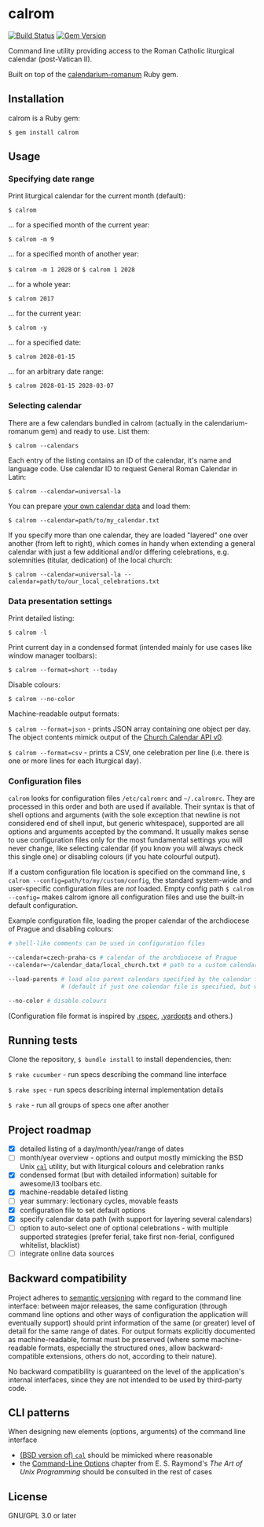# calrom

[![Build Status](https://travis-ci.org/calendarium-romanum/calrom.svg?branch=master)](https://travis-ci.org/calendarium-romanum/calrom)
[![Gem Version](https://badge.fury.io/rb/calrom.svg)](https://badge.fury.io/rb/calrom)

Command line utility providing access to the Roman Catholic
liturgical calendar (post-Vatican II).

Built on top of the [calendarium-romanum][caro] Ruby gem.

## Installation

calrom is a Ruby gem:

`$ gem install calrom`

## Usage

### Specifying date range

Print liturgical calendar for the current month (default):

`$ calrom`

... for a specified month of the current year:

`$ calrom -m 9`

... for a specified month of another year:

`$ calrom -m 1 2028` or `$ calrom 1 2028`

... for a whole year:

`$ calrom 2017`

... for the current year:

`$ calrom -y`

... for a specified date:

`$ calrom 2028-01-15`

... for an arbitrary date range:

`$ calrom 2028-01-15 2028-03-07`

### Selecting calendar

There are a few calendars bundled in calrom (actually in the calendarium-romanum gem)
and ready to use. List them:

`$ calrom --calendars`

Each entry of the listing contains an ID of the calendar, it's name and language code.
Use calendar ID to request General Roman Calendar in Latin:

`$ calrom --calendar=universal-la`

You can prepare [your own calendar data][carodata] and load them:

`$ calrom --calendar=path/to/my_calendar.txt`

If you specify more than one calendar, they are loaded "layered" one over another
(from left to right), which comes in handy when extending a general calendar
with just a few additional and/or differing celebrations, e.g. solemnities (titular, dedication)
of the local church:

`$ calrom --calendar=universal-la --calendar=path/to/our_local_celebrations.txt`

### Data presentation settings

Print detailed listing:

`$ calrom -l`

Print current day in a condensed format (intended mainly for use cases like
window manager toolbars):

`$ calrom --format=short --today`

Disable colours:

`$ calrom --no-color`

Machine-readable output formats:

`$ calrom --format=json` - prints JSON array containing one object per day.
The object contents mimick output of the [Church Calendar API v0][calapidoc].

`$ calrom --format=csv` - prints a CSV, one celebration per line
(i.e. there is one or more lines for each liturgical day).

### Configuration files

`calrom` looks for configuration files `/etc/calromrc` and `~/.calromrc`.
They are processed in this order and both are used if available.
Their syntax is that of shell options and arguments (with the sole exception that newline
is not considered end of shell input, but generic whitespace), supported are all options and arguments
accepted by the command.
It usually makes sense to use configuration files only for the most fundamental settings
you will never change, like selecting calendar (if you know you will always check this single one)
or disabling colours (if you hate colourful output).

If a custom configuration file location is specified on the command line,
`$ calrom --config=path/to/my/custom/config`, the standard system-wide and user-specific configuration
files are *not* loaded. Empty config path `$ calrom --config=` makes calrom ignore all configuration
files and use the built-in default configuration.

Example configuration file, loading the proper calendar of the archdiocese of Prague
and disabling colours:

```bash
# shell-like comments can be used in configuration files

--calendar=czech-praha-cs # calendar of the archdiocese of Prague
--calendar=~/calendar_data/local_church.txt # path to a custom calendar file with proper celebrations of the parish where I live (titular feast of the church, dedication)

--load-parents # load also parent calendars specified by the calendar file(s)
               # (default if just one calendar file is specified, but we specified two)

--no-color # disable colours
```

(Configuration file format is inspired by [.rspec][dotrspec], [.yardopts][dotyardopts]
and others.)

## Running tests

Clone the repository, `$ bundle install` to install dependencies, then:

`$ rake cucumber` - run specs describing the command line interface

`$ rake spec` - run specs describing internal implementation details

`$ rake` - run all groups of specs one after another

## Project roadmap

* [x] detailed listing of a day/month/year/range of dates
* [ ] month/year overview - options and output mostly mimicking
  the BSD Unix [`cal`][cal] utility,
  but with liturgical colours and celebration ranks
* [x] condensed format (but with detailed information) suitable for awesome/i3 toolbars etc.
* [x] machine-readable detailed listing
* [ ] year summary: lectionary cycles, movable feasts
* [x] configuration file to set default options
* [x] specify calendar data path (with support for layering several calendars)
* [ ] option to auto-select one of optional celebrations - with multiple supported strategies (prefer ferial, take first non-ferial, configured whitelist, blacklist)
* [ ] integrate online data sources

## Backward compatibility

Project adheres to [semantic versioning][semver]
with regard to the command line interface:
between major releases,
the same configuration (through command line options and other
ways of configuration the application will eventually support)
should print information of the same (or greater) level of detail
for the same range of dates.
For output formats explicitly documented as machine-readable,
format must be preserved (where some machine-readable
formats, especially the structured ones, allow backward-compatible
extensions, others do not, according to their nature).

No backward compatibility is guaranteed on the level of the application's
internal interfaces, since they are not intended to be used
by third-party code.

## CLI patterns

When designing new elements (options, arguments) of the
command line interface

* [(BSD version of) `cal`][cal] should be mimicked where reasonable
* the [Command-Line Options][taoup] chapter from E. S. Raymond's
  *The Art of Unix Programming* should be consulted in the rest
  of cases

## License

GNU/GPL 3.0 or later

[caro]: https://github.com/igneus/calendarium-romanum
[carodata]: https://github.com/igneus/calendarium-romanum/tree/master/data
[calapidoc]: http://calapi.inadiutorium.cz/api-doc
[semver]: https://semver.org/
[cal]: https://www.freebsd.org/cgi/man.cgi?query=cal
[taoup]: http://www.catb.org/esr/writings/taoup/html/ch10s05.html
[dotrspec]: https://relishapp.com/rspec/rspec-core/v/2-0/docs/configuration/read-command-line-configuration-options-from-files
[dotyardopts]: https://rubydoc.info/gems/yard/file/docs/GettingStarted.md#yardopts-options-file
